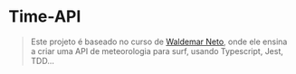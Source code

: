 # Time-API

> Este projeto é baseado no curso de [Waldemar Neto](https://www.youtube.com/watch?v=W2ld5xRS3cY&list=PLz_YTBuxtxt6_Zf1h-qzNsvVt46H8ziKh "Playlist do curso"), onde ele ensina a criar uma API de meteorologia para surf, usando Typescript, Jest, TDD...


